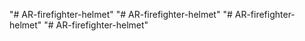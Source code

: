 "# AR-firefighter-helmet" 
"# AR-firefighter-helmet" 
"# AR-firefighter-helmet" 
"# AR-firefighter-helmet" 
